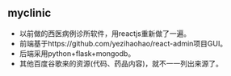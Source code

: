 ## myclinic
* 以前做的西医病例诊所软件，用reactjs重新做了一遍。
* 前端基于https://github.com/yezihaohao/react-admin项目GUI。
* 后端采用python+flask+mongodb。
* 其他百度谷歌来的资源(代码、药品内容)，就不一一列出来源了。
